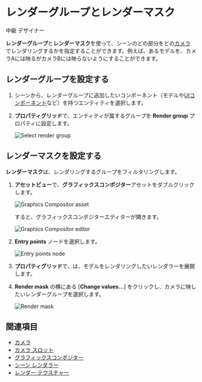 # レンダーグループとレンダーマスク
<!--
# Render groups and masks
-->

<span class="badge text-bg-primary">中級</span>
<span class="badge text-bg-success">デザイナー</span>
<!--
<span class="badge text-bg-primary">Intermediate</span>
<span class="badge text-bg-success">Designer</span>
-->

**レンダーグループ**と**レンダーマスク**を使って、シーンのどの部分をどの[カメラ](../cameras/index.md) でレンダリングするかを指定することができます。例えば、あるモデルを、カメラAには映るがカメラBには映らないようにすることができます。
<!--
With **render groups** and **render masks**, you can choose which parts of your scene are rendered by different [cameras](../cameras/index.md). For example, you can have a model be visible to Camera A but invisible to Camera B.
-->

## レンダーグループを設定する
<!--
## Set a render group
-->

1. シーンから、レンダーグループに追加したいコンポーネント（モデルや[UIコンポーネント](../../ui/add-a-ui-to-a-scene.md)など）を持つエンティティを選択します。

2. **プロパティグリッド**で、エンティティが属するグループを **Render group** プロパティに設定します。

    ![Select render group](media/select-render-group.png)

<!--
1. In the scene, select the entity with the component (such as a model or [UI component](../../ui/add-a-ui-to-a-scene.md)) you want to add to a render group.

2. In the **Property Grid**, next to **Render group**, select the group you want the entity to belong to.

    ![Select render group](media/select-render-group.png)
-->

## レンダーマスクを設定する
<!--
## Set a render mask
-->

**レンダーマスク**は、レンダリングするグループをフィルタリングします。
<!--
The **render mask** filters which groups are rendered.
-->

1. **アセットビュー**で、**グラフィックスコンポジター**アセットをダブルクリックします。

    ![Graphics Compositor asset](media/graphics-compositor-asset.png)

    すると、グラフィックスコンポジターエディターが開きます。

    ![Graphics Compositor editor](media/graphics-compositor-editor.png)

2. **Entry points** ノードを選択します。

    ![Entry points node](media/entry-points-node.png)

3. **プロパティグリッド**で、は、モデルをレンダリングしたいレンダラーを展開します。

4. **Render mask** の横にある [**Change values...**] をクリックし、カメラに映したいレンダーグループを選択します。

    ![Render mask](media/change-render-mask.png)

<!--
1. In the **Asset View** (in the bottom pane by default), double-click the **Graphics Compositor** asset.

    ![Graphics Compositor asset](media/graphics-compositor-asset.png)

    The Graphics Compositor Editor opens.

    ![Graphics Compositor editor](media/graphics-compositor-editor.png)

2. Select the **Entry points** node.

    ![Entry points node](media/entry-points-node.png)

3. In the **Property Grid**, expand the renderer you want to render the model.

4. Next to **Render mask**, click **Change values** and select the render groups you want the camera to render.

    ![Render mask](media/change-render-mask.png)
-->

## 関連項目
<!--
## See also
-->

* [カメラ](../cameras/index.md)
* [カメラ スロット](../cameras/camera-slots.md)
* [グラフィックスコンポジター](index.md)
* [シーン レンダラー](scene-renderers.md)
* [レンダー テクスチャー](render-textures.md)

<!--
* [Cameras](../cameras/index.md)
* [Camera slots](../cameras/camera-slots.md)
* [Graphics compositor](index.md)
* [Scene renderers](scene-renderers.md)
* [Render textures](render-textures.md)
-->
